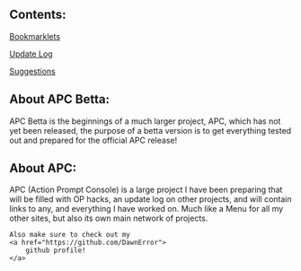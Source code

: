 <h2>
    Contents:
</h2>
<p>
<a href="https://dawnerror.github.io/APC-Betta-Bookmarklets/">
    Bookmarklets
</a>
    </p>
    <p>
<a href="https://dawnerror.github.io/APC-Betta-Update-Log/">
    Update Log
</a>
    </p>
    <p>
<a href="https://dawnerror.github.io/APC-Betta-Suggestions/">
    Suggestions
</a>
    </p>
<h2>
    About APC Betta:
</h2>
<p>
    APC Betta is the beginnings of a much larger project, APC, which has not yet been released, the purpose of a betta version is to get everything tested out and prepared for the official APC release!
</p>
<h2>
    About APC:
</h2>
<p>
    APC (Action Prompt Console) is a large project I have been preparing that will be filled with OP hacks, an update log on other projects, and will contain links to any, and everything I have worked on. Much like a Menu for all my other sites, but also its own main network of projects.

    Also make sure to check out my 
    <a href="https://github.com/DawnError">
        github profile!
    </a>
</p>
